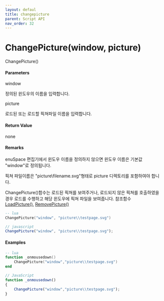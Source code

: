 ```yaml
---
layout: defaul
title: changepicture
parent: Script API
nav_order: 32
---
```

# ChangePicture\(window, picture\)

ChangePicture\(\)

#### Parameters

window

정의된 윈도우의 이름을 입력합니다.

picture

로드된 또는 로드할 픽쳐파일 이름을 입력합니다.

#### Return Value

none

#### Remarks

enuSpace 편집기에서 윈도우 이름을 정의하지 않으면 윈도우 이름은 기본값 "window"로 정의됩니다.

픽쳐 파일이름은 "picture\filename.svg"형태로 picture 디렉토리를 포함하여야 합니다.

ChangePicture\(\)함수는 로드된 픽쳐를 보여주거나, 로드되지 않은 픽쳐를 호출하였을 경우 로드를 수행하고 해당 윈도우에 픽쳐 파일을 보여줍니다. 참조함수 [LoadPicture\(\)](/ScriptAPI\LoadPicture.html), [RemovePicture\(\)](/ScriptAPI\RemovePicture.html)

```lua
-- lua
ChangePicture("window", "picture\\testpage.svg")
```

```js
// javascript
ChangePicture("window", "picture\\testpage.svg");
```

#### 

#### Examples

```lua
-- lua
function _onmousedown()
    ChangePicture("window","picture\\testpage.svg")
end
```

```js
// JavaScript
function _onmousedown()
{    
    ChangePicture("window","picture\\testpage.svg");
}
```



